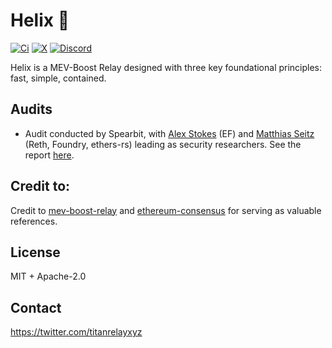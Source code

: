 # Helix 🧬

[![Ci](https://github.com/gattaca-com/helix/actions/workflows/lint.yml/badge.svg)](https://github.com/gattaca-com/helix/actions/workflows/lint.yml)
[![X](https://img.shields.io/twitter/follow/titanrelayxyz)](https://x.com/titanrelayxyz)
[![Discord](https://dcbadge.limes.pink/api/server/https://discord.gg/hnerZ7dhTk?style=flat)](https://discord.gg/hnerZ7dhTk?style=flat)

Helix is a MEV-Boost Relay designed with three key foundational principles: fast, simple, contained.

## Audits

- Audit conducted by Spearbit, with [Alex Stokes](https://github.com/ralexstokes) (EF) and [Matthias Seitz](https://github.com/mattsse) (Reth, Foundry, ethers-rs) leading as security researchers. See the report [here](audits/spearbit-audit.pdf).

## Credit to:

Credit to [mev-boost-relay](https://github.com/flashbots/mev-boost-relay) and [ethereum-consensus](https://github.com/ralexstokes/ethereum-consensus) for serving as valuable references.

## License

MIT + Apache-2.0

## Contact

https://twitter.com/titanrelayxyz
